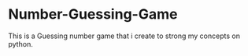 # Number-Guessing-Game

This is a Guessing number game that i create to strong my concepts on python.
